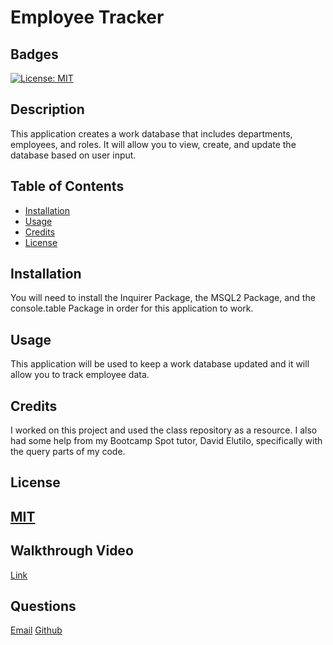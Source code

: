 # Employee Tracker
            
## Badges
[![License: MIT](https://img.shields.io/badge/License-MIT-yellow.svg)](https://opensource.org/licenses/MIT)
## Description
This application creates a work database that includes departments, employees, and roles. It will allow you to view, create, and update the database based on user input.

## Table of Contents

- [Installation](#installation)
- [Usage](#usage)
- [Credits](#credits)
- [License](#license)

## Installation
You will need to install the Inquirer Package, the MSQL2 Package, and the console.table Package in order for this application to work.

## Usage
This application will be used to keep a work database updated and it will allow you to track employee data.

## Credits
I worked on this project and used the class repository as a resource. I also had some help from my Bootcamp Spot tutor, David Elutilo, specifically with the query parts of my code.

## License
[MIT](https://choosealicense.com/licenses/mit/)
---

## Walkthrough Video
[Link](https://drive.google.com/file/d/1S2TckvAmhaQBijoctgvfWsM4cBUhBZx7/view)

## Questions
[Email](mailto:michaelicampbell8@gmail.com)
[Github](https://www.github.com/mcampb8)
